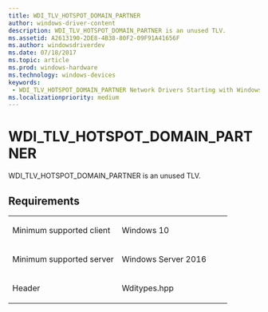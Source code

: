 ```yaml
---
title: WDI_TLV_HOTSPOT_DOMAIN_PARTNER
author: windows-driver-content
description: WDI_TLV_HOTSPOT_DOMAIN_PARTNER is an unused TLV.
ms.assetid: A2613190-2DE8-4B38-80F2-09F91A41656F
ms.author: windowsdriverdev 
ms.date: 07/18/2017 
ms.topic: article 
ms.prod: windows-hardware 
ms.technology: windows-devices 
keywords:
 - WDI_TLV_HOTSPOT_DOMAIN_PARTNER Network Drivers Starting with Windows Vista
ms.localizationpriority: medium
---
```


# WDI\_TLV\_HOTSPOT\_DOMAIN\_PARTNER


WDI\_TLV\_HOTSPOT\_DOMAIN\_PARTNER is an unused TLV.

Requirements
------------

<table>
<colgroup>
<col width="50%" />
<col width="50%" />
</colgroup>
<tbody>
<tr class="odd">
<td><p>Minimum supported client</p></td>
<td><p>Windows 10</p></td>
</tr>
<tr class="even">
<td><p>Minimum supported server</p></td>
<td><p>Windows Server 2016</p></td>
</tr>
<tr class="odd">
<td><p>Header</p></td>
<td>Wditypes.hpp</td>
</tr>
</tbody>
</table>

 

 




